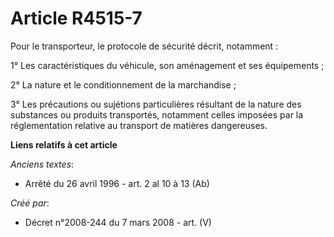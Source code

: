 # Article R4515-7

Pour le transporteur, le protocole de sécurité décrit, notamment :

1° Les caractéristiques du véhicule, son aménagement et ses équipements ;

2° La nature et le conditionnement de la marchandise ;

3° Les précautions ou sujétions particulières résultant de la nature des substances ou produits transportés, notamment celles
imposées par la réglementation relative au transport de matières dangereuses.

**Liens relatifs à cet article**

_Anciens textes_:

  - Arrêté du 26 avril 1996 - art. 2 al 10 à 13 (Ab)

_Créé par_:

  - Décret n°2008-244 du 7 mars 2008 - art. (V)
